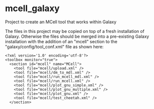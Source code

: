 # mcell_galaxy
Project to create an MCell tool that works within Galaxy

The files in this project may be copied on top of a fresh installation of Galaxy. Otherwise the files should be merged into a pre-existing Galaxy installation with the addition of an "mcell" section to the "galaxy/config/tool_conf.xml" file as shown here:


    <?xml version='1.0' encoding='utf-8'?>
    <toolbox monitor="true">
      <section id="mcell" name="MCell">
        <tool file="mcell/upload.xml" />
        <tool file="mcell/dm_to_mdl.xml" />
        <tool file="mcell/run_mcell_mdl.xml" />
        <tool file="mcell/run_mcell.xml" />
        <tool file="mcell/plot_gnu_simple.xml" />
        <tool file="mcell/plot_gnu_multiple.xml" />
        <tool file="mcell/plot_gnu.xml" />
        <tool file="mcell/test_cheetah.xml" />
      </section>

